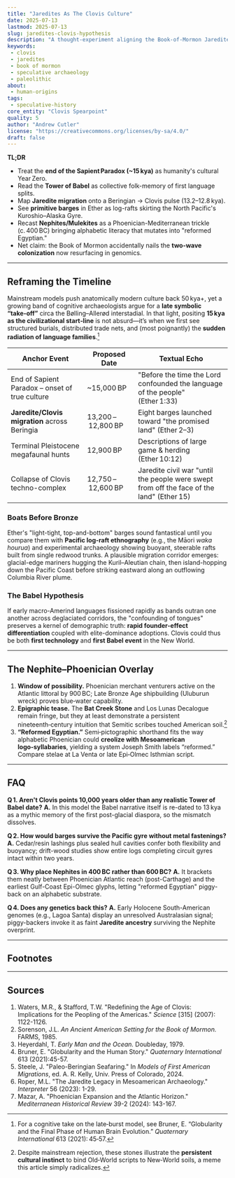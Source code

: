 ```yaml
---
title: "Jaredites As The Clovis Culture"
date: 2025-07-13
lastmod: 2025-07-13
slug: jaredites-clovis-hypothesis
description: "A thought‑experiment aligning the Book‑of‑Mormon Jaredites with the Late‑Pleistocene Clovis horizon and recasting Nephite arrivals as a first‐millennium‑BC Atlantic influx."
keywords:
 - clovis
 - jaredites
 - book of mormon
 - speculative archaeology
 - paleolithic
about:
 - human-origins
tags:
 - speculative-history
core_entity: "Clovis Spearpoint"
quality: 5
author: "Andrew Cutler"
license: "https://creativecommons.org/licenses/by-sa/4.0/"
draft: false
---
```


**TL;DR**

- Treat the **end of the Sapient Paradox (~15 kya)** as humanity's cultural Year Zero. 
- Read the **Tower of Babel** as collective folk-memory of first language splits. 
- Map **Jaredite migration** onto a Beringian → Clovis pulse (13.2–12.8 kya). 
- See **primitive barges** in Ether as log-rafts skirting the North Pacific's Kuroshio–Alaska Gyre. 
- Recast **Nephites/Mulekites** as a Phoenician-Mediterranean trickle (c. 400 BC) bringing alphabetic literacy that mutates into "reformed Egyptian." 
- Net claim: the Book of Mormon accidentally nails the **two-wave colonization** now resurfacing in genomics.

---

## Reframing the Timeline

Mainstream models push anatomically modern culture back 50 kya+, yet a growing band of cognitive archaeologists argue for a **late symbolic “take‑off”** circa the Bølling–Allerød interstadial. In that light, positing **15 kya as the civilizational start‑line** is not absurd—it’s when we first see structured burials, distributed trade nets, and (most poignantly) the **sudden radiation of language families**.[^1]

| Anchor Event | Proposed Date | Textual Echo |
|--------------|--------------|--------------|
| End of Sapient Paradox – onset of true culture | ~15,000 BP | "Before the time the Lord confounded the language of the people" (Ether 1:33) |
| **Jaredite/Clovis migration** across Beringia | 13,200 – 12,800 BP | Eight barges launched toward "the promised land" (Ether 2–3) |
| Terminal Pleistocene megafaunal hunts | 12,900 BP | Descriptions of large game & herding (Ether 10:12) |
| Collapse of Clovis techno-complex | 12,750 – 12,600 BP | Jaredite civil war "until the people were swept from off the face of the land" (Ether 15) |

### Boats Before Bronze

Ether's "light-tight, top-and-bottom" barges sound fantastical until you compare them with **Pacific log-raft ethnography** (e.g., the Māori *waka hourua*) and experimental archaeology showing buoyant, steerable rafts built from single redwood trunks. A plausible migration corridor emerges: glacial-edge mariners hugging the Kuril–Aleutian chain, then island-hopping down the Pacific Coast before striking eastward along an outflowing Columbia River plume.

### The Babel Hypothesis

If early macro-Amerind languages fissioned rapidly as bands outran one another across deglaciated corridors, the "confounding of tongues" preserves a kernel of demographic truth: **rapid founder-effect differentiation** coupled with elite-dominance adoptions. Clovis could thus be both **first technology** and **first Babel event** in the New World.

---

## The Nephite–Phoenician Overlay

1. **Window of possibility.** Phoenician merchant venturers active on the Atlantic littoral by 900 BC; Late Bronze Age shipbuilding (Uluburun wreck) proves blue‑water capability. 
2. **Epigraphic tease.** The **Bat Creek Stone** and Los Lunas Decalogue remain fringe, but they at least demonstrate a persistent nineteenth‑century intuition that Semitic scribes touched American soil.[^2] 
3. **“Reformed Egyptian.”** Semi‑pictographic shorthand fits the way alphabetic Phoenician could **creolize with Mesoamerican logo‑syllabaries**, yielding a system Joseph Smith labels “reformed.” Compare stelae at La Venta or late Epi‑Olmec Isthmian script.

---

## FAQ

**Q 1. Aren't Clovis points 10,000 years older than any realistic Tower of Babel date?** 
**A.** In this model the Babel narrative itself is re-dated to 13 kya as a mythic memory of the first post-glacial diaspora, so the mismatch dissolves.

**Q 2. How would barges survive the Pacific gyre without metal fastenings?** 
**A.** Cedar/resin lashings plus sealed hull cavities confer both flexibility and buoyancy; drift-wood studies show entire logs completing circuit gyres intact within two years.

**Q 3. Why place Nephites in 400 BC rather than 600 BC?** 
**A.** It brackets them neatly between Phoenician Atlantic reach (post-Carthage) and the earliest Gulf-Coast Epi-Olmec glyphs, letting "reformed Egyptian" piggy-back on an alphabetic substrate.

**Q 4. Does any genetics back this?** 
**A.** Early Holocene South-American genomes (e.g., Lagoa Santa) display an unresolved Australasian signal; piggy-backers invoke it as faint **Jaredite ancestry** surviving the Nephite overprint.

---

## Footnotes

[^1]: For a cognitive take on the late‑burst model, see Bruner, E. “Globularity and the Final Phase of Human Brain Evolution.” *Quaternary International* 613 (2021): 45‑57. 
[^2]: Despite mainstream rejection, these stones illustrate the **persistent cultural instinct** to bind Old‑World scripts to New‑World soils, a meme this article simply radicalizes.

---

## Sources

1. Waters, M.R., & Stafford, T.W. "Redefining the Age of Clovis: Implications for the Peopling of the Americas." *Science* [315] (2007): 1122-1126. 
2. Sorenson, J.L. *An Ancient American Setting for the Book of Mormon.* FARMS, 1985. 
3. Heyerdahl, T. *Early Man and the Ocean.* Doubleday, 1979. 
4. Bruner, E. "Globularity and the Human Story." *Quaternary International* 613 (2021):45-57. 
5. Steele, J. "Paleo-Beringian Seafaring." In *Models of First American Migrations*, ed. A. R. Kelly, Univ. Press of Colorado, 2024. 
6. Roper, M.L. "The Jaredite Legacy in Mesoamerican Archaeology." *Interpreter* 56 (2023): 1-29. 
7. Mazar, A. "Phoenician Expansion and the Atlantic Horizon." *Mediterranean Historical Review* 39-2 (2024): 143-167. 